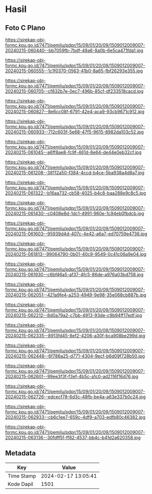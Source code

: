 # Hasil

## Foto C Plano

https://sirekap-obj-formc.kpu.go.id/7471/pemilu/pdpr/15/09/01/20/09/1509012009007-20240215-060440--bb7059fb-7bdf-48a6-8a0b-6e5ca471fda1.jpg

https://sirekap-obj-formc.kpu.go.id/7471/pemilu/pdpr/15/09/01/20/09/1509012009007-20240215-060555--1c1f0370-0563-41b0-8a65-fbf26293e355.jpg

https://sirekap-obj-formc.kpu.go.id/7471/pemilu/pdpr/15/09/01/20/09/1509012009007-20240215-060705--cf832b7e-0ec7-496b-85cf-df233518cacd.jpg

https://sirekap-obj-formc.kpu.go.id/7471/pemilu/pdpr/15/09/01/20/09/1509012009007-20240215-060827--8e6cc08f-6791-42e4-aca9-93cb9671c912.jpg

https://sirekap-obj-formc.kpu.go.id/7471/pemilu/pdpr/15/09/01/20/09/1509012009007-20240215-060933--712c603f-5e68-47f5-9615-8982da103c52.jpg

https://sirekap-obj-formc.kpu.go.id/7471/pemilu/pdpr/15/09/01/20/09/1509012009007-20240215-061045--a6ff8ae8-fc9f-461d-8e64-de44e0eb32cf.jpg

https://sirekap-obj-formc.kpu.go.id/7471/pemilu/pdpr/15/09/01/20/09/1509012009007-20240215-061208--38112a50-f384-4ccd-b4ce-5ba938a4d8a7.jpg

https://sirekap-obj-formc.kpu.go.id/7471/pemilu/pdpr/15/09/01/20/09/1509012009007-20240215-061322--b16aa732-cb58-4025-b4c8-baa288e9c8c5.jpg

https://sirekap-obj-formc.kpu.go.id/7471/pemilu/pdpr/15/09/01/20/09/1509012009007-20240215-061430--c0408e8d-1dc1-4991-960e-1c94eb0fbdcb.jpg

https://sirekap-obj-formc.kpu.go.id/7471/pemilu/pdpr/15/09/01/20/09/1509012009007-20240215-061603--95939d4d-407c-4e42-a6a7-ed70759e4736.jpg

https://sirekap-obj-formc.kpu.go.id/7471/pemilu/pdpr/15/09/01/20/09/1509012009007-20240215-061813--99064790-0b01-40c9-9549-0c41c06a9e04.jpg

https://sirekap-obj-formc.kpu.go.id/7471/pemilu/pdpr/15/09/01/20/09/1509012009007-20240215-061930--c6bf46a5-af37-4fc5-86de-a976a03bd758.jpg

https://sirekap-obj-formc.kpu.go.id/7471/pemilu/pdpr/15/09/01/20/09/1509012009007-20240215-062051--421a9fe4-a253-4949-9e98-35e068cb887b.jpg

https://sirekap-obj-formc.kpu.go.id/7471/pemilu/pdpr/15/09/01/20/09/1509012009007-20240215-062212--8d0a79a2-c7bb-4913-93de-c9b94ff17edf.jpg

https://sirekap-obj-formc.kpu.go.id/7471/pemilu/pdpr/15/09/01/20/09/1509012009007-20240215-062335--8913fd45-8ef2-4206-a30f-bca908be299d.jpg

https://sirekap-obj-formc.kpu.go.id/7471/pemilu/pdpr/15/09/01/20/09/1509012009007-20240215-062448--6f786a25-d771-4304-9ecf-b6d09f728b50.jpg

https://sirekap-obj-formc.kpu.go.id/7471/pemilu/pdpr/15/09/01/20/09/1509012009007-20240215-062601--99ee3f3f-f3ef-4b5c-a1c0-ad2116f16d76.jpg

https://sirekap-obj-formc.kpu.go.id/7471/pemilu/pdpr/15/09/01/20/09/1509012009007-20240215-062726--edcecf78-6d3c-48fb-be4a-a63e337b0c24.jpg

https://sirekap-obj-formc.kpu.go.id/7471/pemilu/pdpr/15/09/01/20/09/1509012009007-20240215-062933--cb6c1ee7-659c-4df9-a703-edfb80c46382.jpg

https://sirekap-obj-formc.kpu.go.id/7471/pemilu/pdpr/15/09/01/20/09/1509012009007-20240215-063136--30fdff5f-ff82-4537-bb4c-b41d2a620358.jpg


## Metadata

| Key        | Value               |
| ---------- | ------------------- |
| Time Stamp | 2024-02-17 13:05:41 |
| Kode Dapil | 1501                |



